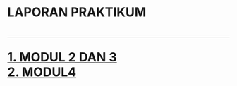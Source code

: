 <HTML>
  <HEAD>
    <P ALIGN="CENTER"><h1>LAPORAN PRAKTIKUM<h1></P>
  </HEAD>
<HR>
  <BODY><P><A HREF="https://codepen.io/collection/mrpMQZ"> 1. MODUL 2 DAN 3</A><BR>
     <A HREF="https://codepen.io/collection/JGkxOM">2. MODUL4</A></P>
</BODY>
</HTML>
